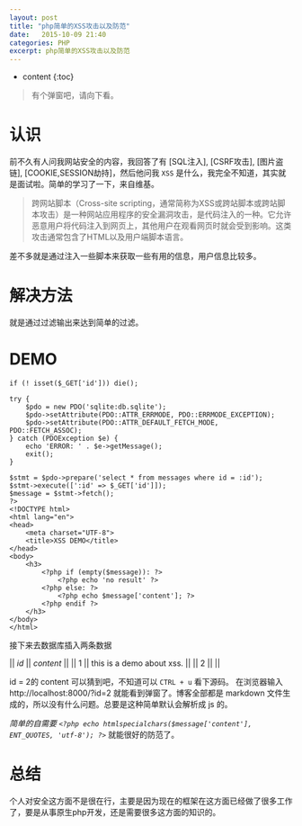 ```yaml
---
layout: post
title: "php简单的XSS攻击以及防范"
date:   2015-10-09 21:40
categories: PHP
excerpt: php简单的XSS攻击以及防范
---
```


* content
{:toc}

> 有个弹窗吧，请向下看。

# 认识

前不久有人问我网站安全的内容，我回答了有 [SQL注入], [CSRF攻击], [图片盗链], [COOKIE,SESSION劫持]，然后他问我 `XSS` 是什么，我完全不知道，其实就是面试啦。简单的学习了一下，来自维基。

> 跨网站脚本（Cross-site scripting，通常简称为XSS或跨站脚本或跨站脚本攻击）是一种网站应用程序的安全漏洞攻击，是代码注入的一种。它允许恶意用户将代码注入到网页上，其他用户在观看网页时就会受到影响。这类攻击通常包含了HTML以及用户端脚本语言。

差不多就是通过注入一些脚本来获取一些有用的信息，用户信息比较多。

# 解决方法

就是通过过滤输出来达到简单的过滤。

# DEMO

    if (! isset($_GET['id'])) die();

    try {
        $pdo = new PDO('sqlite:db.sqlite');
        $pdo->setAttribute(PDO::ATTR_ERRMODE, PDO::ERRMODE_EXCEPTION);
        $pdo->setAttribute(PDO::ATTR_DEFAULT_FETCH_MODE, PDO::FETCH_ASSOC);
    } catch (PDOException $e) {
        echo 'ERROR: ' . $e->getMessage();
        exit();
    }

    $stmt = $pdo->prepare('select * from messages where id = :id');
    $stmt->execute([':id' => $_GET['id']]);
    $message = $stmt->fetch();
    ?>
    <!DOCTYPE html>
    <html lang="en">
    <head>
        <meta charset="UTF-8">
        <title>XSS DEMO</title>
    </head>
    <body>
        <h3>
            <?php if (empty($message)): ?>
                <?php echo 'no result' ?>
            <?php else: ?>
                <?php echo $message['content']; ?>
            <?php endif ?>
        </h3>
    </body>
    </html>

接下来去数据库插入两条数据

|| *id* || *content* ||
|| 1 || this is a demo about xss. ||
|| 2 || <script>alert('XSS');</script> ||

id = 2的 content 可以猜到吧，不知道可以 `CTRL + u` 看下源码。 在浏览器输入 http://localhost:8000/?id=2 就能看到弹窗了。博客全部都是 markdown 文件生成的，所以没有什么问题。总要是这种简单默认会解析成 js 的。

_简单的自需要 `<?php echo htmlspecialchars($message['content'], ENT_QUOTES, 'utf-8'); ?>`_ 就能很好的防范了。

# 总结

个人对安全这方面不是很在行，主要是因为现在的框架在这方面已经做了很多工作了，要是从事原生php开发，还是需要很多这方面的知识的。
